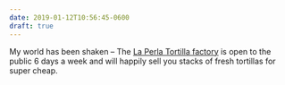 ```yaml
---
date: 2019-01-12T10:56:45-0600
draft: true
---
```




My world has been shaken – The [La Perla Tortilla factory](https://www.tortillalaperla.com) is open to the public 6 days a week and will happily sell you stacks of fresh tortillas for super cheap.



